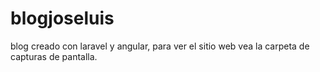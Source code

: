 # blogjoseluis
blog creado con laravel y angular, para ver el sitio web vea la carpeta de capturas de pantalla.

